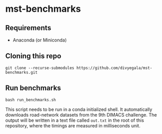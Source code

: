 # mst-benchmarks

## Requirements
- Anaconda (or Miniconda)

## Cloning this repo
```
git clone --recurse-submodules https://github.com/divyegala/mst-benchmarks.git
```

## Run benchmarks
```
bash run_benchmarks.sh
```
This script needs to be run in a conda initialized shell. It automatically
downloads road-network datasets from the 9th DIMACS challenge.
The output will be written in a text file called `out.txt` in the
root of this repository, where the timings are measured in 
milliseconds unit.